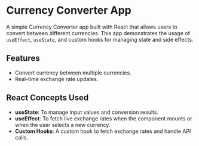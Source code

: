 # Currency Converter App

A simple Currency Converter app built with React that allows users to convert between different currencies. This app demonstrates the usage of `useEffect`, `useState`, and custom hooks for managing state and side effects.

## Features

- Convert currency between multiple currencies.
- Real-time exchange rate updates.

## React Concepts Used

- **useState**: To manage input values and conversion results.
- **useEffect**: To fetch live exchange rates when the component mounts or when the user selects a new currency.
- **Custom Hooks**: A custom hook to fetch exchange rates and handle API calls.
